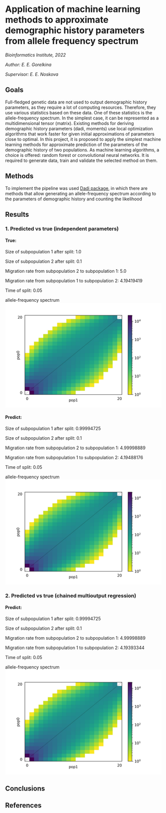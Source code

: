 # Application of machine learning methods to approximate demographic history parameters from allele frequency spectrum

*Bioinformatics Institute, 2022*

*Author: E. E. Gorelkina*

*Supervisor: E. E. Noskova*

## Goals

Full-fledged genetic data are not used to output demographic history parameters, as they require a lot of computing resources. Therefore, they use various statistics based on these data. One of these statistics is the allele-frequency spectrum. In the simplest case, it can be represented as a multidimensional tensor (matrix). Existing methods for deriving demographic history parameters (dadi, moments) use local optimization algorithms that work faster for given initial approximations of parameters close to optimal. In this project, it is proposed to apply the simplest machine learning methods for approximate prediction of the parameters of the demographic history of two populations. As machine learning algorithms, a choice is offered: random forest or convolutional neural networks. It is required to generate data, train and validate the selected method on them.

## Methods

To implement the pipeline was used [Dadi package](https://dadi.readthedocs.io/en/latest/api/dadi/), in which there are methods that allow generating an allele-frequency spectrum according to the parameters of demographic history and counting the likelihood

## Results

### 1. Predicted vs true (independent parameters)

#### True: 
Size of subpopulation 1 after split: 1.0

Size of subpopulation 2 after split: 0.1

Migration rate from subpopulation 2 to subpopulation 1: 5.0

Migration rate from subpopulation 1 to subpopulation 2: 4.19419419

Time of split: 0.05

allele-frequency spectrum
![true1](/spectrums/true1.jpeg)


#### Predict: 

Size of subpopulation 1 after split: 0.99994725

Size of subpopulation 2 after split: 0.1

Migration rate from subpopulation 2 to subpopulation 1: 4.99998889

Migration rate from subpopulation 1 to subpopulation 2: 4.19488176

Time of split: 0.05

allele-frequency spectrum
![pred11](/spectrums/pred11.jpeg)

### 2. Predicted vs true (chained multioutput regression)

#### Predict: 

Size of subpopulation 1 after split: 0.99994725

Size of subpopulation 2 after split: 0.1

Migration rate from subpopulation 2 to subpopulation 1: 4.99998889

Migration rate from subpopulation 1 to subpopulation 2: 4.19393344

Time of split: 0.05

allele-frequency spectrum
![pred12](/spectrums/pred12.jpeg)

## Conclusions

## References

